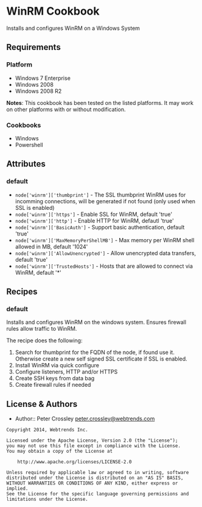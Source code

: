 WinRM Cookbook
================
Installs and configures WinRM on a Windows System 

Requirements
------------
### Platform
* Windows 7 Enterprise
* Windows 2008
* Windows 2008 R2

**Notes**: This cookbook has been tested on the listed platforms. It may work on other platforms with or without modification.


### Cookbooks
* Windows
* Powershell


Attributes
----------
### default
* `node['winrm']['thumbprint']` - The SSL thumbprint WinRM uses for incomming connections, will be generated if not found (only used when SSL is enabled)
* `node['winrm']['https']` - Enable SSL for WinRM, default 'true'
* `node['winrm']['http']` - Enable HTTP for WinRM, defautl 'true'
* `node['winrm']['BasicAuth']` - Support basic authentication, default 'true'
* `node['winrm']['MaxMemoryPerShellMB']` - Max memory per WinRM shell allowed in MB, default '1024'
* `node['winrm']['AllowUnencrypted']` - Allow unencrypted data transfers, default 'true'
* `node['winrm']['TrustedHosts']` - Hosts that are allowed to connect via WinRM, default '*'


Recipes
-------
### default
Installs and configures WinRM on the windows system.  Ensures firewall rules allow traffic to WinRM. 

The recipe does the following:

1. Search for thumbprint for the FQDN of the node, if found use it.  Otherwise create a new self signed SSL certificate if SSL is enabled.
2. Install WinRM via quick configure
3. Configure listeners, HTTP and/or HTTPS 
4. Create SSH keys from data bag
5. Create firewall rules if needed


License & Authors
-----------------
- Author:: Peter Crossley <peter.crossley@webtrends.com>

```text
Copyright 2014, Webtrends Inc.

Licensed under the Apache License, Version 2.0 (the "License");
you may not use this file except in compliance with the License.
You may obtain a copy of the License at

    http://www.apache.org/licenses/LICENSE-2.0

Unless required by applicable law or agreed to in writing, software
distributed under the License is distributed on an "AS IS" BASIS,
WITHOUT WARRANTIES OR CONDITIONS OF ANY KIND, either express or implied.
See the License for the specific language governing permissions and
limitations under the License.
```
